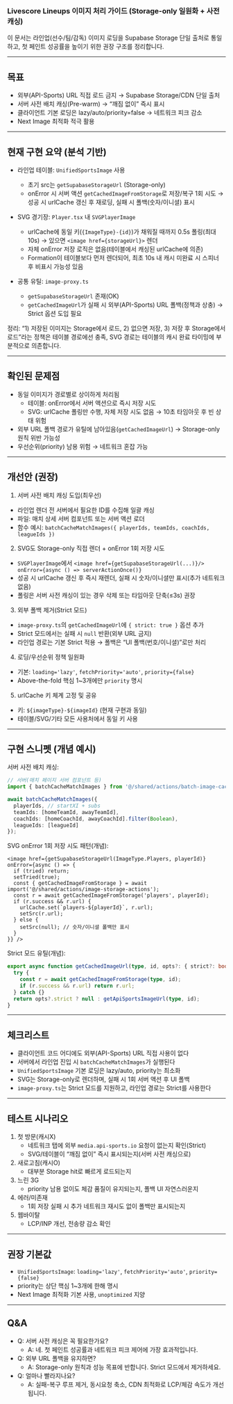 ### Livescore Lineups 이미지 처리 가이드 (Storage-only 일원화 + 사전 캐싱)

이 문서는 라인업(선수/팀/감독) 이미지 로딩을 Supabase Storage 단일 출처로 통일하고, 첫 페인트 성공률을 높이기 위한 권장 구조를 정리합니다.

---

## 목표
- 외부(API-Sports) URL 직접 로드 금지 → Supabase Storage/CDN 단일 출처
- 서버 사전 배치 캐싱(Pre-warm) → “깨짐 없이” 즉시 표시
- 클라이언트 기본 로딩은 lazy/auto/priority=false → 네트워크 피크 감소
- Next Image 최적화 적극 활용

---

## 현재 구현 요약 (분석 기반)

- 라인업 테이블: `UnifiedSportsImage` 사용
  - 초기 src는 `getSupabaseStorageUrl` (Storage-only)
  - onError 시 서버 액션 `getCachedImageFromStorage`로 저장/복구 1회 시도 → 성공 시 urlCache 갱신 후 재로딩, 실패 시 폴백(숫자/이니셜) 표시

- SVG 경기장: `Player.tsx` 내 `SVGPlayerImage`
  - urlCache에 동일 키(`{ImageType}-{id}`)가 채워질 때까지 0.5s 폴링(최대 10s) → 있으면 `<image href={storageUrl}>` 렌더
  - 자체 onError 저장 로직은 없음(테이블에서 캐싱된 urlCache에 의존)
  - Formation이 테이블보다 먼저 렌더되어, 최초 10s 내 캐시 미완료 시 스피너 후 비표시 가능성 있음

- 공통 유틸: `image-proxy.ts`
  - `getSupabaseStorageUrl` 존재(OK)
  - `getCachedImageUrl`가 실패 시 외부(API-Sports) URL 폴백(정책과 상충) → Strict 옵션 도입 필요

정리: “1) 저장된 이미지는 Storage에서 로드, 2) 없으면 저장, 3) 저장 후 Storage에서 로드”라는 정책은 테이블 경로에선 충족, SVG 경로는 테이블의 캐시 완료 타이밍에 부분적으로 의존합니다.

---

## 확인된 문제점
- 동일 이미지가 경로별로 상이하게 처리됨
  - 테이블: onError에서 서버 액션으로 즉시 저장 시도
  - SVG: urlCache 폴링만 수행, 자체 저장 시도 없음 → 10초 타임아웃 후 빈 상태 위험
- 외부 URL 폴백 경로가 유틸에 남아있음(`getCachedImageUrl`) → Storage-only 원칙 위반 가능성
- 우선순위(priority) 남용 위험 → 네트워크 혼잡 가능

---

## 개선안 (권장)

1) 서버 사전 배치 캐싱 도입(최우선)
- 라인업 렌더 전 서버에서 필요한 ID를 수집해 일괄 캐싱
- 파일: 매치 상세 서버 컴포넌트 또는 서버 액션 로더
- 함수 예시: `batchCacheMatchImages({ playerIds, teamIds, coachIds, leagueIds })`

2) SVG도 Storage-only 직접 렌더 + onError 1회 저장 시도
- `SVGPlayerImage`에서 `<image href={getSupabaseStorageUrl(...)}/> onError={async () => serverActionOnce()}`
- 성공 시 urlCache 갱신 후 즉시 재렌더, 실패 시 숫자/이니셜만 표시(추가 네트워크 없음)
- 폴링은 서버 사전 캐싱이 있는 경우 삭제 또는 타임아웃 단축(≤3s) 권장

3) 외부 폴백 제거(Strict 모드)
- `image-proxy.ts`의 `getCachedImageUrl`에 `{ strict: true }` 옵션 추가
- Strict 모드에서는 실패 시 `null` 반환(외부 URL 금지)
- 라인업 경로는 기본 Strict 적용 → 폴백은 “UI 폴백(번호/이니셜)”로만 처리

4) 로딩/우선순위 정책 일원화
- 기본: `loading='lazy'`, `fetchPriority='auto'`, `priority={false}`
- Above-the-fold 핵심 1~3개에만 `priority` 명시

5) urlCache 키 체계 고정 및 공유
- 키: `${imageType}-${imageId}` (현재 구현과 동일)
- 테이블/SVG/기타 모든 사용처에서 동일 키 사용

---

## 구현 스니펫 (개념 예시)

서버 사전 배치 캐싱:
```ts
// 서버(매치 페이지 서버 컴포넌트 등)
import { batchCacheMatchImages } from '@/shared/actions/batch-image-cache'

await batchCacheMatchImages({
  playerIds, // startXI + subs
  teamIds: [homeTeamId, awayTeamId],
  coachIds: [homeCoachId, awayCoachId].filter(Boolean),
  leagueIds: [leagueId]
});
```

SVG onError 1회 저장 시도 패턴(개념):
```tsx
<image href={getSupabaseStorageUrl(ImageType.Players, playerId)} onError={async () => {
  if (tried) return;
  setTried(true);
  const { getCachedImageFromStorage } = await import('@/shared/actions/image-storage-actions');
  const r = await getCachedImageFromStorage('players', playerId);
  if (r.success && r.url) {
    urlCache.set(`players-${playerId}`, r.url);
    setSrc(r.url);
  } else {
    setSrc(null); // 숫자/이니셜 폴백만 표시
  }
}} />
```

Strict 모드 유틸(개념):
```ts
export async function getCachedImageUrl(type, id, opts?: { strict?: boolean }) {
  try {
    const r = await getCachedImageFromStorage(type, id);
    if (r.success && r.url) return r.url;
  } catch {}
  return opts?.strict ? null : getApiSportsImageUrl(type, id);
}
```

---

## 체크리스트
- 클라이언트 코드 어디에도 외부(API-Sports) URL 직접 사용이 없다
- 서버에서 라인업 진입 시 `batchCacheMatchImages`가 실행된다
- `UnifiedSportsImage` 기본 로딩은 lazy/auto, priority는 최소화
- SVG는 Storage-only로 렌더하며, 실패 시 1회 서버 액션 후 UI 폴백
- `image-proxy.ts`는 Strict 모드를 지원하고, 라인업 경로는 Strict를 사용한다

---

## 테스트 시나리오
1) 첫 방문(캐시X)
   - 네트워크 탭에 외부 `media.api-sports.io` 요청이 없는지 확인(Strict)
   - SVG/테이블이 “깨짐 없이” 즉시 표시되는지(서버 사전 캐싱으로)
2) 새로고침(캐시O)
   - 대부분 Storage hit로 빠르게 로드되는지
3) 느린 3G
   - priority 남용 없이도 체감 품질이 유지되는지, 폴백 UI 자연스러운지
4) 에러/미존재
   - 1회 저장 실패 시 추가 네트워크 재시도 없이 폴백만 표시되는지
5) 웹바이탈
   - LCP/INP 개선, 전송량 감소 확인

---

## 권장 기본값
- `UnifiedSportsImage`: `loading='lazy'`, `fetchPriority='auto'`, `priority={false}`
- priority는 상단 핵심 1~3개에 한해 명시
- Next Image 최적화 기본 사용, `unoptimized` 지양

---

## Q&A
- Q: 서버 사전 캐싱은 꼭 필요한가요?
  - A: 네. 첫 페인트 성공률과 네트워크 피크 제어에 가장 효과적입니다.
- Q: 외부 URL 폴백을 유지하면?
  - A: Storage-only 원칙과 성능 목표에 반합니다. Strict 모드에서 제거하세요.
- Q: 얼마나 빨라지나요?
  - A: 실패-복구 루프 제거, 동시요청 축소, CDN 최적화로 LCP/체감 속도가 개선됩니다.